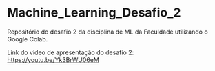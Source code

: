 # Machine_Learning_Desafio_2
 Repositório do desafio 2 da disciplina de ML da Faculdade utilizando o Google Colab.

 Link do video de apresentação do desafio 2: https://youtu.be/Yk3BrWU06eM


